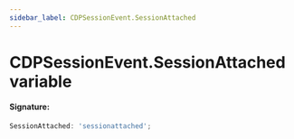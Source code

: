 ```yaml
---
sidebar_label: CDPSessionEvent.SessionAttached
---
```


# CDPSessionEvent.SessionAttached variable

#### Signature:

```typescript
SessionAttached: 'sessionattached';
```
